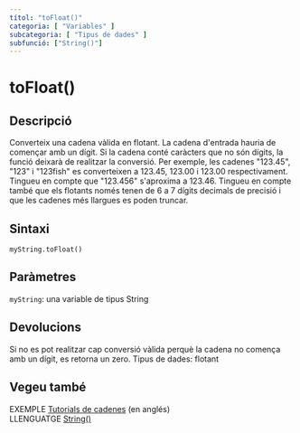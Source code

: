 ```yaml
---
títol: "toFloat()"
categoria: [ "Variables" ]
subcategoria: [ "Tipus de dades" ]
subfunció: ["String()"]
---
```


# toFloat()

## Descripció

Converteix una cadena vàlida en flotant. La cadena d'entrada hauria de començar amb un dígit. Si la cadena conté caràcters que no són dígits, la funció deixarà de realitzar la conversió. Per exemple, les cadenes "123.45", "123" i "123fish" es converteixen a 123.45, 123.00 i 123.00 respectivament. Tingueu en compte que "123.456" s'aproxima a 123.46. Tingueu en compte també que els flotants només tenen de 6 a 7 dígits decimals de precisió i que les cadenes més llargues es poden truncar.

## Sintaxi

`myString.toFloat()`

## Paràmetres

`myString`: una variable de tipus String

## Devolucions

Si no es pot realitzar cap conversió vàlida perquè la cadena no comença amb un dígit, es retorna un zero. Tipus de dades: flotant

## Vegeu també

EXEMPLE [Tutorials de cadenes](https://www.arduino.cc/en/Tutorial/BuiltInExamples#strings) (en anglés)  
LLENGUATGE [String()](../String().md)
